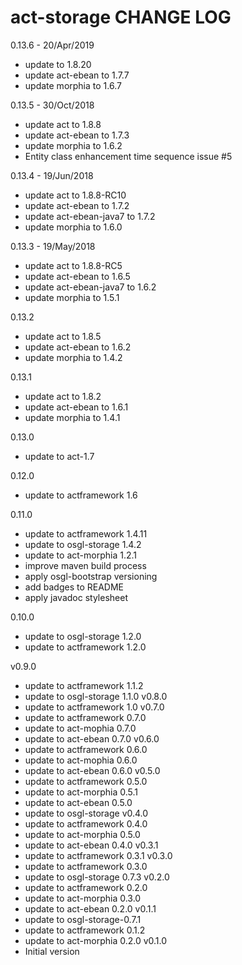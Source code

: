 # act-storage CHANGE LOG

0.13.6 - 20/Apr/2019
* update to 1.8.20
* update act-ebean to 1.7.7
* update morphia to 1.6.7

0.13.5 - 30/Oct/2018
* update act to 1.8.8
* update act-ebean to 1.7.3
* update morphia to 1.6.2
* Entity class enhancement time sequence issue #5

0.13.4 - 19/Jun/2018
* update act to 1.8.8-RC10
* update act-ebean to 1.7.2
* update act-ebean-java7 to 1.7.2
* update morphia to 1.6.0

0.13.3 - 19/May/2018
* update act to 1.8.8-RC5
* update act-ebean to 1.6.5
* update act-ebean-java7 to 1.6.2
* update morphia to 1.5.1

0.13.2
* update act to 1.8.5
* update act-ebean to 1.6.2
* update morphia to 1.4.2

0.13.1
* update act to 1.8.2
* update act-ebean to 1.6.1
* update morphia to 1.4.1

0.13.0
* update to act-1.7

0.12.0
* update to actframework 1.6

0.11.0
* update to actframework 1.4.11
* update to osgl-storage 1.4.2
* update to act-morphia 1.2.1
* improve maven build process
* apply osgl-bootstrap versioning
* add badges to README
* apply javadoc stylesheet


0.10.0
* update to osgl-storage 1.2.0
* update to actframework 1.2.0

v0.9.0
- update to actframework 1.1.2
- update to osgl-storage 1.1.0
v0.8.0
- update to actframework 1.0
v0.7.0
 - update to actframework 0.7.0
 - update to act-mophia 0.7.0
 - update to act-ebean 0.7.0
v0.6.0
 - update to actframework 0.6.0
 - update to act-mophia 0.6.0
 - update to act-ebean 0.6.0
v0.5.0
 - update to actframework 0.5.0
 - update to act-morphia 0.5.1
 - update to act-ebean 0.5.0
 - update to osgl-storage
v0.4.0
 - update to actframework 0.4.0
 - update to act-morphia 0.5.0
 - update to act-ebean 0.4.0
v0.3.1
 - update to actframework 0.3.1
v0.3.0
 - update to actframework 0.3.0
 - update to osgl-storage 0.7.3
v0.2.0
 - update to actframework 0.2.0
 - update to act-morphia 0.3.0
 - update to act-ebean 0.2.0
v0.1.1
 - update to osgl-storage-0.7.1
 - update to actframework 0.1.2
 - update to act-morphia 0.2.0
v0.1.0
 - Initial version
